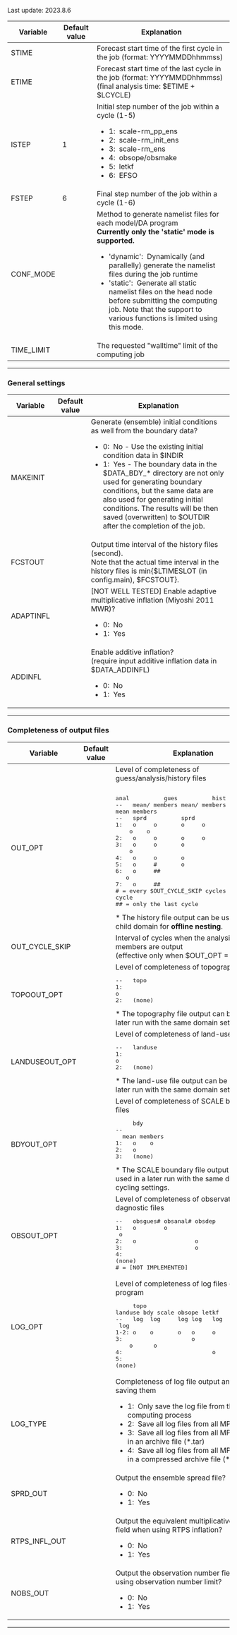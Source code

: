 Last update: 2023.8.6

| Variable | Default value | Explanation |
| --- | --- | --- |
| STIME |  | Forecast start time of the first cycle in the job (format: YYYYMMDDhhmmss) |
| ETIME |  | Forecast start time of the last cycle in the job (format: YYYYMMDDhhmmss)<br>(final analysis time: $ETIME + $LCYCLE) |
| ISTEP | 1 | Initial step number of the job within a cycle (1-5)<ul><li>1: &nbsp;scale-rm_pp_ens</li><li>2: &nbsp;scale-rm_init_ens</li><li>3: &nbsp;scale-rm_ens</li><li>4: &nbsp;obsope/obsmake</li><li>5: &nbsp;letkf</li><li>6: &nbsp;EFSO</li></ul>|
| FSTEP | 6 | Final step number of the job within a cycle (1-6)|
| CONF_MODE |   | Method to generate namelist files for each model/DA program<br>**Currently only the 'static' mode is supported.**<ul><li>'dynamic': &nbsp;Dynamically (and parallelly) generate the namelist files during the job runtime</li><li>'static': &nbsp;Generate all static namelist files on the head node before submitting the computing job. Note that the support to various functions is limited using this mode.</li></ul> |
| TIME_LIMIT |  | The requested "walltime" limit of the computing job |

***

### General settings

| Variable | Default value | Explanation |
| --- | --- | --- |
| MAKEINIT |  | Generate (ensemble) initial conditions as well from the boundary data?<ul><li>0: &nbsp;No - Use the existing initial condition data in $INDIR</li><li>1: &nbsp;Yes - The boundary data in the $DATA_BDY_* directory are not only used for generating boundary conditions, but the same data are also used for generating initial conditions. The results will be then saved (overwritten) to $OUTDIR after the completion of the job.</li></ul> |
| FCSTOUT |  | Output time interval of the history files (second).<br>Note that the actual time interval in the history files is min{$LTIMESLOT (in config.main), $FCSTOUT}. |
| ADAPTINFL |  | [NOT WELL TESTED] Enable adaptive multiplicative inflation (Miyoshi 2011 MWR)?<ul><li>0: &nbsp;No</li><li>1: &nbsp;Yes</li></ul> |
| ADDINFL |  | Enable additive inflation?<br>(require input additive inflation data in $DATA_ADDINFL)<ul><li>0: &nbsp;No</li><li>1: &nbsp;Yes</li></ul> |

***

### Completeness of output files

| Variable | Default value | Explanation |
| --- | --- | --- |
| OUT_OPT |  | Level of completeness of guess/analysis/history files<br><pre> &nbsp; &nbsp; anal &nbsp; &nbsp; &nbsp; &nbsp; &nbsp;gues &nbsp; &nbsp; &nbsp; &nbsp; &nbsp;hist<br>-- &nbsp; mean/ members mean/ members mean members<br>-- &nbsp; sprd &nbsp; &nbsp; &nbsp; &nbsp; &nbsp;sprd<br>1: &nbsp; o &nbsp; &nbsp; o &nbsp; &nbsp; &nbsp; o &nbsp; &nbsp; o &nbsp; &nbsp; &nbsp; o &nbsp; &nbsp;o<br>2: &nbsp; o &nbsp; &nbsp; o &nbsp; &nbsp; &nbsp; o &nbsp; &nbsp; o &nbsp; &nbsp; &nbsp; o<br>3: &nbsp; o &nbsp; &nbsp; o &nbsp; &nbsp; &nbsp; o &nbsp; &nbsp; o<br>4: &nbsp; o &nbsp; &nbsp; o &nbsp; &nbsp; &nbsp; o<br>5: &nbsp; o &nbsp; &nbsp; # &nbsp; &nbsp; &nbsp; o<br>6: &nbsp; o &nbsp; &nbsp; ## &nbsp; &nbsp; &nbsp;o<br>7: &nbsp; o &nbsp; &nbsp; ##<br># = every $OUT_CYCLE_SKIP cycles and the last cycle<br>## = only the last cycle</pre> * The history file output can be used to drive a child domain for **offline nesting**. |
| OUT_CYCLE_SKIP |  | Interval of cycles when the analysis ensemble members are output<br>(effective only when $OUT_OPT = 5) |
| TOPOOUT_OPT |  | Level of completeness of topography files<br><pre>-- &nbsp; topo<br>1: &nbsp; o<br>2: &nbsp; (none)</pre> * The topography file output can be used in a later run with the same domain settings. |
| LANDUSEOUT_OPT |  | Level of completeness of land-use files<br><pre>-- &nbsp; landuse<br>1: &nbsp; o<br>2: &nbsp; (none)</pre> * The land-use file output can be used in a later run with the same domain settings. |
| BDYOUT_OPT |  | Level of completeness of SCALE boundary files<br><pre> &nbsp; &nbsp; bdy<br>-- &nbsp; mean members<br>1: &nbsp; o &nbsp; &nbsp;o<br>2: &nbsp; o<br>3: &nbsp; (none)</pre> * The SCALE boundary file output can be used in a later run with the same domain and cycling settings. |
| OBSOUT_OPT |  | Level of completeness of observation-space dagnostic files<br><pre>-- &nbsp; obsgues# obsanal# obsdep<br>1: &nbsp; o &nbsp; &nbsp; &nbsp; &nbsp;o &nbsp; &nbsp; &nbsp; &nbsp;o<br>2: &nbsp; o &nbsp; &nbsp; &nbsp; &nbsp; &nbsp; &nbsp; &nbsp; &nbsp; o<br>3: &nbsp; &nbsp; &nbsp; &nbsp; &nbsp; &nbsp; &nbsp; &nbsp; &nbsp; &nbsp; o<br>4: &nbsp; (none)<br># = [NOT IMPLEMENTED]</pre> |
| LOG_OPT |  | Level of completeness of log files of each program<br><pre> &nbsp; &nbsp; topo landuse bdy scale obsope letkf<br>-- &nbsp; log &nbsp;log &nbsp; &nbsp; log log &nbsp; log &nbsp; &nbsp;log<br>1-2: o &nbsp; &nbsp;o &nbsp; &nbsp; &nbsp; o &nbsp; o &nbsp; &nbsp; o &nbsp; &nbsp; &nbsp;o<br>3: &nbsp; &nbsp; &nbsp; &nbsp; &nbsp; &nbsp; &nbsp; &nbsp; &nbsp; &nbsp;o &nbsp; &nbsp; o &nbsp; &nbsp; &nbsp;o<br>4: &nbsp; &nbsp; &nbsp; &nbsp; &nbsp; &nbsp; &nbsp; &nbsp; &nbsp; &nbsp; &nbsp; &nbsp; &nbsp;o &nbsp; &nbsp; &nbsp;o<br>5: &nbsp; (none)</pre> |
| LOG_TYPE |  | Completeness of log file output and the way of saving them<ul><li>1: &nbsp;Only save the log file from the head computing process</li><li>2: &nbsp;Save all log files from all MPI processes</li><li>3: &nbsp;Save all log files from all MPI processes in an archive file (\*.tar)</li><li>4: &nbsp;Save all log files from all MPI processes in a compressed archive file (\*.tar.gz)</li></ul> |
| SPRD_OUT |  | Output the ensemble spread file?<ul><li>0: &nbsp;No</li><li>1: &nbsp;Yes</li></ul> |
| RTPS_INFL_OUT |  | Output the equivalent multiplicative inflation field when using RTPS inflation?<ul><li>0: &nbsp;No</li><li>1: &nbsp;Yes</li></ul> |
| NOBS_OUT |  | Output the observation number field when using observation number limit?<ul><li>0: &nbsp;No</li><li>1: &nbsp;Yes</li></ul> |

***
